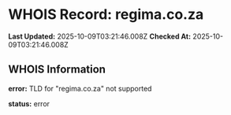 # WHOIS Record: regima.co.za

**Last Updated:** 2025-10-09T03:21:46.008Z
**Checked At:** 2025-10-09T03:21:46.008Z

## WHOIS Information

**error:** TLD for "regima.co.za" not supported

**status:** error

